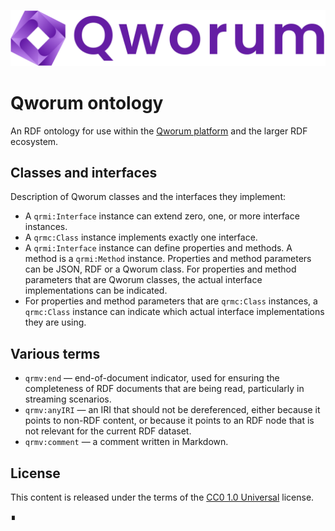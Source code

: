 ![Qworum logo and name](https://raw.githubusercontent.com/doga/qworum-website/master/build/assets/images/logos/Qworum-logo-and-name.svg "Qworum logo and name")

# Qworum ontology

An RDF ontology for use within the [Qworum platform](https://qworum.net) and the larger RDF ecosystem.

## Classes and interfaces

Description of Qworum classes and the interfaces they implement:

- A `qrmi:Interface` instance can extend zero, one, or more interface instances.
- A `qrmc:Class` instance implements exactly one interface.
- A `qrmi:Interface` instance can define properties and methods. A method is a `qrmi:Method` instance. Properties and method parameters can be JSON, RDF or a Qworum class. For properties and method parameters that are Qworum classes, the actual interface implementations can be indicated.
- For properties and method parameters that are `qrmc:Class` instances, a `qrmc:Class` instance can indicate which actual interface implementations they are using.

## Various terms

- `qrmv:end` — end-of-document indicator, used for ensuring the completeness of RDF documents that are being read, particularly in streaming scenarios.
- `qrmv:anyIRI` — an IRI that should not be dereferenced, either because it points to non-RDF content, or because it points to an RDF node that is not relevant for the current RDF dataset.
- `qrmv:comment` — a comment written in Markdown.

## License

This content is released under the terms of the [CC0 1.0 Universal](https://creativecommons.org/publicdomain/zero/1.0/deed.en) license.

∎
